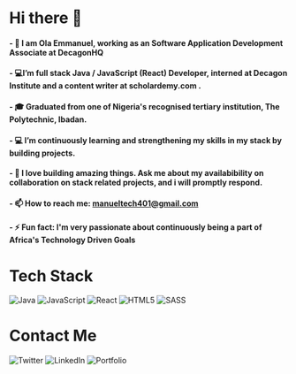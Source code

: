 # Hi there 👋

#### - 🔭 I am Ola Emmanuel, working as an Software Application Development Associate at DecagonHQ
#### - 💻I’m full stack Java / JavaScript (React) Developer, interned at Decagon Institute and a content writer at scholardemy.com .
#### - 🎓 Graduated from one of Nigeria's recognised tertiary institution, The Polytechnic, Ibadan.
#### - 💻 I’m continuously learning and strengthening my skills in my stack by building projects.
#### - 💬 I love building amazing things. Ask me about my availabibility on collaboration on stack related projects, and i will promptly respond.
#### - 📫 How to reach me: manueltech401@gmail.com
#### - ⚡ Fun fact: I'm very passionate about continuously being a part of Africa's Technology Driven Goals


# Tech Stack

![Java](https://img.shields.io/badge/java-%23ED8B00.svg?style=for-the-badge&logo=java&logoColor=white) ![JavaScript](https://img.shields.io/badge/javascript-%23323330.svg?style=for-the-badge&logo=javascript&logoColor=%23F7DF1E) ![React](https://img.shields.io/badge/react-%2320232a.svg?style=for-the-badge&logo=react&logoColor=%2361DAFB) ![HTML5](https://img.shields.io/badge/html5-%23E34F26.svg?style=for-the-badge&logo=html5&logoColor=white) ![SASS](https://img.shields.io/badge/SASS-hotpink.svg?style=for-the-badge&logo=SASS&logoColor=white)


# Contact Me
![Twitter](https://img.shields.io/badge/Twitter-%231DA1F2.svg?style=for-the-badge&logo=Twitter&logoColor=white) 
![LinkedIn](https://img.shields.io/badge/linkedin-%230077B5.svg?style=for-the-badge&logo=linkedin&logoColor=white) ![Portfolio](https://img.shields.io/badge/Portfolio-%23000000.svg?style=for-the-badge&logo=firefox&logoColor=#FF7139)
